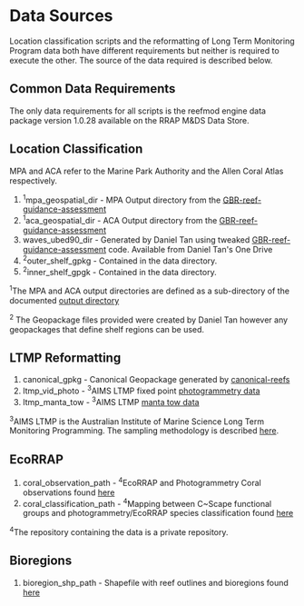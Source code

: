 # Data Sources

Location classification scripts and the reformatting of Long Term Monitoring Program data
both have different requirements but neither is required to execute the other. The source of
the data required is described below.

## Common Data Requirements

The only data requirements for all scripts is the reefmod engine data package version 1.0.28
available on the RRAP M&DS Data Store.

## Location Classification

MPA and ACA refer to the Marine Park Authority and the Allen Coral Atlas respectively.

1. <sup>1</sup>mpa_geospatial_dir - MPA Output directory from the [GBR-reef-guidance-assessment](https://github.com/open-AIMS/GBR-reef-guidance-assessment)
2. <sup>1</sup>aca_geospatial_dir - ACA Output directory from the [GBR-reef-guidance-assessment](https://github.com/open-AIMS/GBR-reef-guidance-assessment)
3. waves_ubed90_dir               - Generated by Daniel Tan using tweaked  [GBR-reef-guidance-assessment](https://github.com/open-AIMS/GBR-reef-guidance-assessment) code. Available from Daniel Tan's One Drive
4. <sup>2</sup>outer_shelf_gpkg   - Contained in the data directory.
5. <sup>2</sup>inner_shelf_gpgk   - Contained in the data directory.

<sup>1</sup>The MPA and ACA output directories are defined as a sub-directory of the documented [output
directory](https://github.com/open-AIMS/GBR-reef-guidance-assessment?tab=readme-ov-file#project-layout)

<sup>2</sup> The Geopackage files provided were created by Daniel Tan however any
geopackages that define shelf regions can be used.
## LTMP Reformatting

1. canonical_gpkg - Canonical Geopackage generated by [canonical-reefs](https://github.com/gbrrestoration/canonical-reefs)
2. ltmp_vid_photo - <sup>3</sup>AIMS LTMP fixed point [photogrammetry data](https://apps.aims.gov.au/metadata/view/5a8a4b00-4ade-11dc-8f56-00008a07204e)
3. ltmp_manta_tow - <sup>3</sup>AIMS LTMP [manta tow data](https://apps.aims.gov.au/metadata/view/5bb9a340-4ade-11dc-8f56-00008a07204e)

<sup>3</sup>AIMS LTMP is the Australian Institute of Marine Science Long Term Monitoring
Programming. The sampling methodology is described [here](https://www.aims.gov.au/research-topics/monitoring-and-discovery/monitoring-great-barrier-reef/reef-monitoring-sampling-methods).

## EcoRRAP

1. coral_observation_path - <sup>4</sup>EcoRRAP and Photogrammetry Coral observations found
   [here](https://github.com/open-AIMS/CoralDemography_EcoRRAP/blob/main/1_AnnaIPMs/1_data/EcoRRAP%20data%20for%20IPM_240630.csv)
2. coral_classification_path - <sup>4</sup>Mapping between C~Scape functional groups and
   photogrammetry/EcoRRAP species classification found [here](https://github.com/open-AIMS/CoralDemography_EcoRRAP/blob/main/1_AnnaIPMs/1_data/ecorrap%20to%20cscape%20species.csv)

<sup>4</sup>The repository containing the data is a private repository.

## Bioregions

1. bioregion_shp_path - Shapefile with reef outlines and bioregions found [here](https://geohub-gbrmpa.hub.arcgis.com/datasets/GBRMPA::reefal-marine-bioregions/about)
